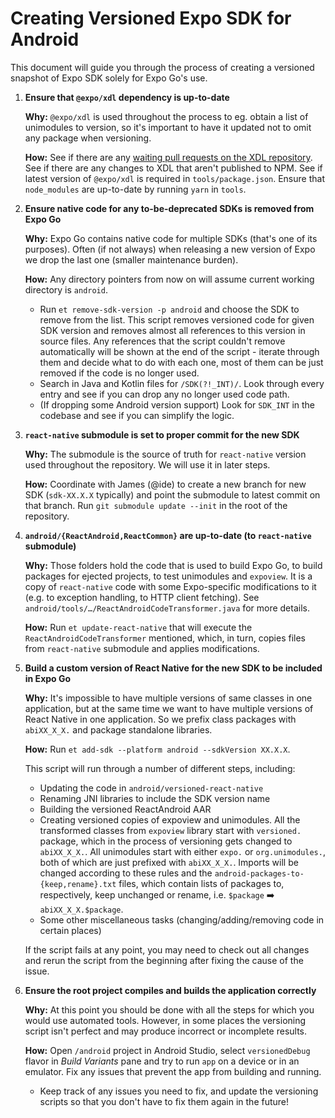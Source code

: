 # Creating Versioned Expo SDK for Android

This document will guide you through the process of creating a versioned snapshot of Expo SDK solely for Expo Go's use.

1. **Ensure that `@expo/xdl` dependency is up-to-date**

    **Why:** `@expo/xdl` is used throughout the process to eg. obtain a list of unimodules to version, so it's important to have it updated not to omit any package when versioning.

    **How:** See if there are any [waiting pull requests on the XDL repository](https://github.com/expo/expo-cli/pulls). See if there are any changes to XDL that aren't published to NPM. See if latest version of `@expo/xdl` is required in `tools/package.json`. Ensure that `node_modules` are up-to-date by running `yarn` in `tools`.

2. **Ensure native code for any to-be-deprecated SDKs is removed from Expo Go**

    **Why:** Expo Go contains native code for multiple SDKs (that's one of its purposes). Often (if not always) when releasing a new version of Expo we drop the last one (smaller maintenance burden).

    **How:** Any directory pointers from now on will assume current working directory is `android`.
      - Run `et remove-sdk-version -p android` and choose the SDK to remove from the list. This script removes versioned code for given SDK version and removes almost all references to this version in source files. Any references that the script couldn't remove automatically will be shown at the end of the script - iterate through them and decide what to do with each one, most of them can be just removed if the code is no longer used.
      - Search in Java and Kotlin files for `/SDK(?!_INT)/`. Look through every entry and see if you can drop any no longer used code path.
      - (If dropping some Android version support) Look for `SDK_INT` in the codebase and see if you can simplify the logic.

3. **`react-native` submodule is set to proper commit for the new SDK**

    **Why:** The submodule is the source of truth for `react-native` version used throughout the repository. We will use it in later steps.
    
    **How:** Coordinate with James (@ide) to create a new branch for new SDK (`sdk-XX.X.X` typically) and point the submodule to latest commit on that branch. Run `git submodule update --init` in the root of the repository.

4. **`android/{ReactAndroid,ReactCommon}` are up-to-date (to `react-native` submodule)**

    **Why:** Those folders hold the code that is used to build Expo Go, to build packages for ejected projects, to test unimodules and `expoview`. It is a copy of `react-native` code with some Expo-specific modifications to it (e.g. to exception handling, to HTTP client fetching). See `android/tools/…/ReactAndroidCodeTransformer.java` for more details.

    **How:** Run `et update-react-native` that will execute the `ReactAndroidCodeTransformer` mentioned, which, in turn, copies files from `react-native` submodule and applies modifications.

5. **Build a custom version of React Native for the new SDK to be included in Expo Go**

    **Why:** It's impossible to have multiple versions of same classes in one application, but at the same time we want to have multiple versions of React Native in one application. So we prefix class packages with `abiXX_X_X.` and package standalone libraries.

    **How:** Run `et add-sdk --platform android --sdkVersion XX.X.X`.

    This script will run through a number of different steps, including:
      * Updating the code in `android/versioned-react-native`
      * Renaming JNI libraries to include the SDK version name
      * Building the versioned ReactAndroid AAR
      * Creating versioned copies of expoview and unimodules. All the transformed classes from `expoview` library start with `versioned.` package, which in the process of versioning gets changed to `abiXX_X_X.`. All unimodules start with either `expo.` or `org.unimodules.`, both of which are just prefixed with `abiXX_X_X.`. Imports will be changed according to these rules and the `android-packages-to-{keep,rename}.txt` files, which contain lists of packages to, respectively, keep unchanged or rename, i.e. `$package` ➡️ `abiXX_X_X.$package`.
      * Some other miscellaneous tasks (changing/adding/removing code in certain places)

    If the script fails at any point, you may need to check out all changes and rerun the script from the beginning after fixing the cause of the issue.

7. **Ensure the root project compiles and builds the application correctly**

    **Why:** At this point you should be done with all the steps for which you would use automated tools. However, in some places the versioning script isn't perfect and may produce incorrect or incomplete results.

    **How:** Open `/android` project in Android Studio, select `versionedDebug` flavor in _Build Variants_ pane and try to run `app` on a device or in an emulator. Fix any issues that prevent the app from building and running.
      * Keep track of any issues you need to fix, and update the versioning scripts so that you don't have to fix them again in the future!
